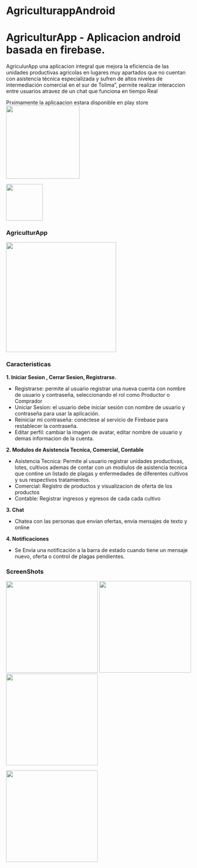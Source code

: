 # AgriculturappAndroid

# AgriculturApp - Aplicacion android basada en firebase.  
AgriculurApp una aplicacion integral que mejora la eficiencia de las unidades productivas agrícolas en lugares muy apartados 
que no cuentan con asistencia técnica especializada y sufren de altos niveles de intermediación comercial en el sur de Tolima”, permite realizar interaccion entre usuarios atravez de un chat que funciona en tiempo Real



Prximamente la aplicaacion estara disponible en play store
<img src="https://play.google.com/intl/en_us/badges/images/generic/en_badge_web_generic.png" width="200"/> 

<img src="https://s3.amazonaws.com/agriculturapp/screenshots/ic_launcher.png" width="100"/>

### AgriculturApp
<img src='https://s3.amazonaws.com/agriculturapp/screenshots/Screenshot_20180730-170552.jpg' width='300'/> 

### Caracteristicas  
**1. Iniciar Sesion , Cerrar Sesion, Registrarse.**  
* Registrarse: permite al usuario registrar una nueva cuenta con nombre de usuario y contraseña, seleccionando el rol como Productor o Comprador
* Uniciar Sesion: el usuario debe iniciar sesión con nombre de usuario y contraseña para usar la aplicación.
* Reiniciar mi contraseña: conéctese al servicio de Firebase para restablecer la contraseña.
* Editar perfil: cambiar la imagen de avatar, editar nombre de usuario y demas informacion de la cuenta.

**2. Modulos de Asistencia Tecnica, Comercial, Contable**  
* Asistencia Tecnica: Permite al usuario registrar unidades productivas, lotes, cultivos ademas de contar con un modiulos de asistencia tecnica
que contine un listado de plagas y enfermedades de diferentes cultivos y sus respectivos tratamientos.
* Comercial: Registro de productos y visualizacion de oferta de los productos
* Contable: Registrar ingresos y egresos de cada cada cultivo

**3. Chat**  
* Chatea con las personas que envian ofertas, envia mensajes de texto y online

**4. Notificaciones**    
* Se Envia una notificación a la barra de estado cuando tiene un mensaje nuevo, oferta o control de plagas pendientes.

### ScreenShots

<img src="https://s3.amazonaws.com/agriculturapp/screenshots/Screenshot_20180730-170605.jpg" width="250"/> <img src="https://s3.amazonaws.com/agriculturapp/screenshots/Screenshot_20180730-170552.jpg" width="250"/> <img src="https://s3.amazonaws.com/agriculturapp/screenshots/Screenshot_20180730-171015.jpg" width="250"/> 

<img src="https://s3.amazonaws.com/agriculturapp/screenshots/Screenshot_20180730-171024.jpg" width="250"/> 



